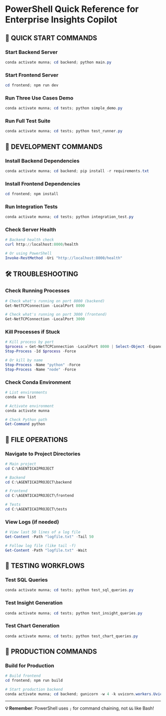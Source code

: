 # PowerShell Quick Reference for Enterprise Insights Copilot

## 🚀 **QUICK START COMMANDS**

### Start Backend Server
```powershell
conda activate munna; cd backend; python main.py
```

### Start Frontend Server  
```powershell
cd frontend; npm run dev
```

### Run Three Use Cases Demo
```powershell
conda activate munna; cd tests; python simple_demo.py
```

### Run Full Test Suite
```powershell
conda activate munna; cd tests; python test_runner.py
```

## 🔧 **DEVELOPMENT COMMANDS**

### Install Backend Dependencies
```powershell
conda activate munna; cd backend; pip install -r requirements.txt
```

### Install Frontend Dependencies
```powershell
cd frontend; npm install
```

### Run Integration Tests
```powershell
conda activate munna; cd tests; python integration_test.py
```

### Check Server Health
```powershell
# Backend health check
curl http://localhost:8000/health

# Or using PowerShell
Invoke-RestMethod -Uri "http://localhost:8000/health"
```

## 🛠️ **TROUBLESHOOTING**

### Check Running Processes
```powershell
# Check what's running on port 8000 (backend)
Get-NetTCPConnection -LocalPort 8000

# Check what's running on port 3000 (frontend)  
Get-NetTCPConnection -LocalPort 3000
```

### Kill Processes if Stuck
```powershell
# Kill process by port
$process = Get-NetTCPConnection -LocalPort 8000 | Select-Object -ExpandProperty OwningProcess
Stop-Process -Id $process -Force

# Or kill by name
Stop-Process -Name "python" -Force
Stop-Process -Name "node" -Force
```

### Check Conda Environment
```powershell
# List environments
conda env list

# Activate environment
conda activate munna

# Check Python path
Get-Command python
```

## 📝 **FILE OPERATIONS**

### Navigate to Project Directories
```powershell
# Main project
cd C:\AGENTICAIPROJECT

# Backend
cd C:\AGENTICAIPROJECT\backend

# Frontend  
cd C:\AGENTICAIPROJECT\frontend

# Tests
cd C:\AGENTICAIPROJECT\tests
```

### View Logs (if needed)
```powershell
# View last 50 lines of a log file
Get-Content -Path "logfile.txt" -Tail 50

# Follow log file (like tail -f)
Get-Content -Path "logfile.txt" -Wait
```

## 🎯 **TESTING WORKFLOWS**

### Test SQL Queries
```powershell
conda activate munna; cd tests; python test_sql_queries.py
```

### Test Insight Generation
```powershell
conda activate munna; cd tests; python test_insight_queries.py
```

### Test Chart Generation
```powershell
conda activate munna; cd tests; python test_chart_queries.py
```

## 🚢 **PRODUCTION COMMANDS**

### Build for Production
```powershell
# Build frontend
cd frontend; npm run build

# Start production backend
conda activate munna; cd backend; gunicorn -w 4 -k uvicorn.workers.UvicornWorker main:app
```

---

**💡 Remember**: PowerShell uses `;` for command chaining, not `&&` like Bash!
